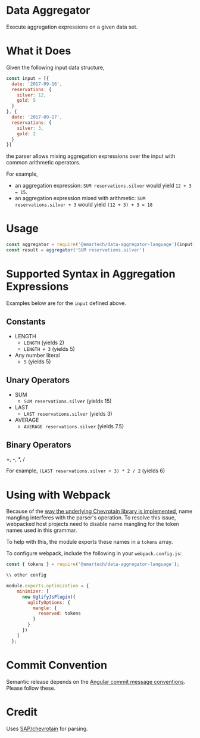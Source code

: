 # Data Aggregator

Execute aggregation expressions on a given data set.

# What it Does
Given the following input data structure,
```js
const input = [{ 
  date: '2017-09-16',
  reservations: {
    silver: 12,
    gold: 5
  }  
}, {
  date: '2017-09-17',
  reservations: {
    silver: 3,
    gold: 2
  }  
}]
```
the parser allows mixing aggregation expressions over the input with common arithmetic operators.

For example,
* an aggregation expression: `SUM reservations.silver` would yield `12 + 3 = 15`.
* an aggregation expression mixed with arithmetic: `SUM reservations.silver + 3` would yield `(12 + 3) + 3 = 18`
# Usage
```js
const aggregator = require('@emartech/data-aggregator-language')(input);
const result = aggregator('SUM reservations.silver')
```

# Supported Syntax in Aggregation Expressions

Examples below are for the `input` defined above.
## Constants
* LENGTH 
  * `LENGTH` (yields 2)
  * `LENGTH + 3` (yields 5)
* Any number literal
  * `5` (yields 5)

## Unary Operators
* SUM
  * `SUM reservations.silver` (yields 15)
* LAST
  * `LAST reservations.silver` (yields 3)
* AVERAGE
  * `AVERAGE reservations.silver` (yields 7.5)

## Binary Operators
+, -, *, /

For example, `(LAST reservations.silver + 3) * 2 / 2` (yields 6)

# Using with Webpack
Because of the [way the underlying Chevrotain library is implemented](https://github.com/SAP/chevrotain/blob/master/examples/parser/minification/README.md), name mangling
interferes with the parser's operation. To resolve this issue, webpacked host projects need to disable name mangling for the token names used in this grammar.

To help with this, the module exports these names in a `tokens` array.

To configure webpack, include the following in your `webpack.config.js`:
```js
const { tokens } = require('@emartech/data-aggregator-language');

\\ other config

module.exports.optimization = {
    minimizer: [
      new UglifyJsPlugin({
        uglifyOptions: {
          mangle: {
            reserved: tokens
          }
        }
      })
    ]
  };
```

# Commit Convention
Semantic release depends on the [Angular commit message conventions](https://gist.github.com/stephenparish/9941e89d80e2bc58a153). Please follow these.

# Credit
Uses [SAP/chevrotain](https://github.com/SAP/chevrotain) for parsing.
